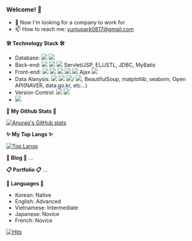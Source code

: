 ### Welcome! 👋


- 🧐 Now I'm looking for a company to work for
- 📫 How to reach me: yunjupark0817@gmail.com

<strong>🛠 Technology Stack 🛠</strong>
- Database: <img src="https://img.shields.io/badge/oracle-F80000?style=plastic&logo=oracle&logoColor=white"> <img src="https://img.shields.io/badge/mysql-4479A1?style=plastic&logo=mysql&logoColor=white">
- Back-end: <img src="https://img.shields.io/badge/JAVA-007396?style=plastic&logo=java&logoColor=white"> <img src="https://img.shields.io/badge/Spring-6DB33F?style=plastic&logo=Spring&logoColor=white"> <img src="https://img.shields.io/badge/SpringSecurity-6DB33F?style=plastic&logo=SpringSecurity&logoColor=white"> Servlet/JSP, EL/JSTL, JDBC, MyBatis
- Front-end: <img src="https://img.shields.io/badge/html-E34F26?style=plastic&logo=html5&logoColor=white"> <img src="https://img.shields.io/badge/css-1572B6?style=plastic&logo=css3&logoColor=white"> <img src="https://img.shields.io/badge/Javascript-F7DF1E?style=plastic&amp;logo=Javascript&amp;logoColor=black">
<img src="https://img.shields.io/badge/jquery-0769AD?style=plastic&logo=jquery&logoColor=white"> <img src="https://img.shields.io/badge/bootstrap-7952B3?style=plastic&logo=bootstrap&logoColor=white"> Ajax <img src="https://img.shields.io/badge/JSON-000000?style=plastic&logo=JSON&logoColor=white">
- Data Alanysis: <a href="https://www.python.org/"><img src="https://img.shields.io/badge/Python-3776AB?style=plastic&amp;logo=Python&amp;logoColor=white"></a> <img src="https://img.shields.io/badge/Selenium-43B02A?style=plastic&logo=Selenium&logoColor=white"> <img src="https://img.shields.io/badge/013243?style=plastic&logo=Numpy&logoColor=white">/ <img src="https://img.shields.io/badge/-Pandas-%23150458?style=plastic">, BeautifulSoup, matplotlib, seaborn, Open API(NAVER, data.go.kr, etc...) 
- Version Control: <img src="https://img.shields.io/badge/git-F05032?style=plastic&logo=git&logoColor=white"> <img src="https://img.shields.io/badge/github-181717?style=plastic&logo=github&logoColor=white">
- <img src="https://img.shields.io/badge/apache tomcat-F8DC75?style=plastic&logo=apachetomcat&logoColor=white">



<strong>🌿 My Github Stats 🌿</strong>

[![Anurag's GitHub stats](https://github-readme-stats.vercel.app/api?username=YunjuParkKR&show_icons=true&theme=radical)](https://github.com/YunjuParkKR/github-readme-stats)

<strong>✨ My Top Langs ✨</strong>

[![Top Langs](https://github-readme-stats.vercel.app/api/top-langs/?username=YunjuParkKR&hide=html,css&langs_count=10&layout=compact&theme=radical)](https://github.com/anuraghazra/github-readme-stats)

<strong>📝 Blog 📝</strong>
...

<strong>📋 Portfolio 📋</strong>
...

<strong>💬 Languages 💬</strong>
- Korean: Native
- English: Advanced
- Vietnamese: Intermediate
- Japanese: Novice
- French: Novice

[![Hits](https://hits.seeyoufarm.com/api/count/incr/badge.svg?url=https%3A%2F%2Fgithub.com%2FYunjuParkKR&count_bg=%2399FEED&title_bg=%23FF84C0&icon=github.svg&icon_color=%23FFFFFF&title=hits&edge_flat=false)](https://hits.seeyoufarm.com)

<!--
**YunjuParkKR/YunjuParkKR** is a ✨ _special_ ✨ repository because its `README.md` (this file) appears on your GitHub profile.

Here are some ideas to get you started:

- 🔭 I’m currently working on ...
- 🌱 I’m currently learning ...
- 👯 I’m looking to collaborate on ...
- 🤔 I’m looking for help with ...
- 💬 Ask me about ...
- 📫 How to reach me: ...
- 😄 Pronouns: ...
- ⚡ Fun fact: ...
-->


